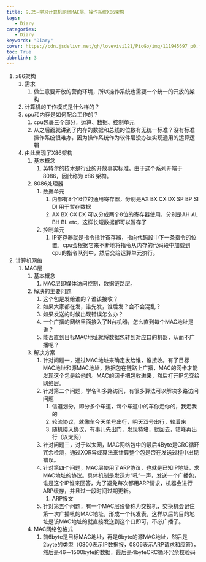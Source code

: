```yaml
---
title: 9.25-学习计算机网络MAC层、操作系统X86架构
tags:
   - Diary
categories:
   - Diary
keywords: "Diary"
cover: https://cdn.jsdelivr.net/gh/lovevivi121/PicGo/img/111945697_p0.jpg
toc: True
abbrlink: 3
---
```


1. x86架构
   1. 需求
      1. 做生意要开放的营商环境，所以操作系统也需要一个统一的开放的架构
   2. 计算机的工作模式是什么样的？
   3. cpu和内存是如何配合工作的？
      1. cpu包裹三个部分，运算、数据、控制单元
      2. 从之后面就讲到了内存的数据和总线的位数有无统一标准？没有标准操作系统很难办，因为操作系统作为软件层没办法实现通用的运算逻辑
   4. 由此出现了X86架构
      1. 基本概念
         1. 英特尔的技术是行业的开放事实标准。由于这个系列开端于 8086，因此称为 x86 架构。
      2. 8086处理器
         1. 数据单元
            1. 内部有8个16位的通用寄存器，分别是AX BX CX DX SP BP SI DI 用于暂存数据
            2. AX BX CX DX 可以分成两个8位的寄存器使用，分别是AH AL BH BL etc，这样长短数据都可以暂存了
         2. 控制单元
            1. IP寄存器就是指令指针寄存器，指向代码段中下一条指令的位置。cpu会根据它来不断地将指令从内存的代码段中加载到cpu的指令队列中，然后交给运算单元执行。
2. 计算机网络
   1. MAC层
      1. 基本概念
         1. MAC层即媒体访问控制，数据链路层。
      2. 解决的主要问题
         1. 这个包是发给谁的？谁该接收？
         2. 如果大家都在发，谁先发，谁后发？会不会混乱？
         3. 如果发送的时候出现错误怎么办？
         4. 一个广播的网络里面接入了N台机器，怎么直到每个MAC地址是谁？
         5. 能否直到目标MAC地址就将数据包转到对应口的机器，从而不广播呢？
      3. 解决方案
         1. 针对问题一，通过MAC地址来确定发给谁，谁接收。有了目标MAC地址和源MAC地址，数据包在链路上广播，MAC的网卡才能发现这个包是给他的。MAC的网卡把包收进来，然后打开IP包交给网络层。
         2. 针对第二个问题，学名叫多路访问，有很多算法可以解决多路访问问题
            1. 信道划分，即分多个车道，每个车道中的车你走你的，我走我的
            2. 轮流协议，就像车今天单号出行，明天双号出行，轮着来
            3. 随机接入协议，有事儿先出门，发现特堵，就回去，错峰再出行（以太网）
         3. 针对问题三，对于以太网，MAC网络包中的最后4Byte是CRC循环冗余检测，通过XOR异或算法来计算整个包是否在发送过程中出现错误。
         4. 针对第四个问题，MAC层使用了ARP协议，也就是已知IP地址，求MAC地址的协议。具体机制是发送方“吼”一声，发送一个广播包，谁是这个IP谁来回答，为了避免每次都用ARP请求，机器会进行ARP缓存，并且过一段时间过期更新。
            1. ARP报文
         5. 针对第五个问题，有一个MAC层设备称为交换机，交换机会记住第一次广播吼的MAC地址，形成一个转发表，这样以后的目的地址是该MAC地址的就直接发送到这个口即可，不必广播了。
      4. MAC网络包格式
         1. 前6byte是目标MAC地址，再是6byte的源MAC地址，然后是2byte的类型（0800表示IP数据报，0806表示ARP请求和应答），然后是46－1500byte的数据，最后是4byteCRC循环冗余校验码


